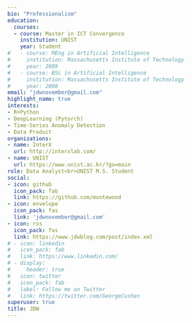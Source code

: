 ```yaml
---
bio: "Professionalism"
education:
  courses:
  - course: Master in ICT Convergence
    institution: UNIST
    year: Student
#   - course: MEng in Artificial Intelligence
#     institution: Massachusetts Institute of Technology
#     year: 2009
#   - course: BSc in Artificial Intelligence
#     institution: Massachusetts Institute of Technology
#     year: 2008
email: "jdwnovember@gmail.com"
highlight_name: true
interests:
- R+Python
- DeepLearning (Pytorch)
- Time-Series Anomaly Detection
- Data Product
organizations:
- name: InterX
  url: http://interxlab.com/
- name: UNIST
  url: https://www.unist.ac.kr/?go=main
role: Data Analyst<br>UNIST M.S. Student
social:
- icon: github
  icon_pack: fab
  link: https://github.com/montewood
- icon: envelope
  icon_pack: fas
  link: 'jdwnovember@gmail.com'
- icon: rss
  icon_pack: fas
  link: https://www.jdwblog.com/post/index.xml
# - icon: linkedin
#   icon_pack: fab
#   link: https://www.linkedin.com/
# - display:
#     header: true
#   icon: twitter
#   icon_pack: fab
#   label: Follow me on Twitter
#   link: https://twitter.com/GeorgeCushen
superuser: true
title: JDW
---
```


